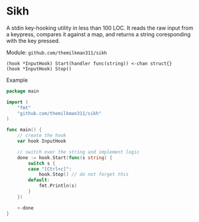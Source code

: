# Sikh

A stdin key-hooking utility in less than 100 LOC. It reads the raw input from a keypress, compares it against a map, and returns a string coresponding with the key pressed.

Module: `github.com/themilkman311/sikh`

```
(hook *InputHook) Start(handler func(string)) <-chan struct{}
(hook *InputHook) Stop()
```

Example

```go
package main

import (
    "fmt"
    "github.com/themilkman311/sikh"
)

func main() {
    // create the hook
	var hook InputHook

    // switch over the string and implement logic
	done := hook.Start(func(s string) {
		switch s {
		case "[Ctrl+c]":
			hook.Stop() // do not forget this
		default:
			fmt.Println(s)
		}
	})

	<-done
}
```